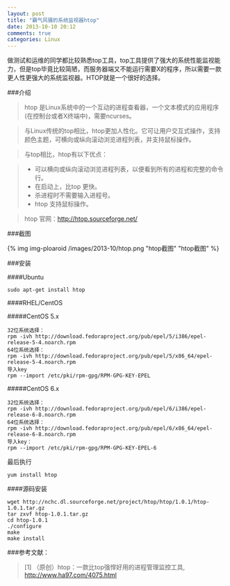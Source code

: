 ```yaml
---
layout: post
title: "霸气风骚的系统监视器htop"
date: 2013-10-10 20:12
comments: true
categories: Linux
---
```


做测试和运维的同学都比较熟悉top工具，top工具提供了强大的系统性能监视能力，但是top毕竟比较简陋，而服务器端又不能运行需要X的程序，所以需要一款更人性更强大的系统监视器。HTOP就是一个很好的选择。

###介绍

> htop 是Linux系统中的一个互动的进程查看器，一个文本模式的应用程序(在控制台或者X终端中)，需要ncurses。

> 与Linux传统的top相比，htop更加人性化。它可让用户交互式操作，支持颜色主题，可横向或纵向滚动浏览进程列表，并支持鼠标操作。

> 与top相比，htop有以下优点：

> * 可以横向或纵向滚动浏览进程列表，以便看到所有的进程和完整的命令行。
> * 在启动上，比top 更快。
> * 杀进程时不需要输入进程号。
> * htop 支持鼠标操作。

> htop 官网：http://htop.sourceforge.net/

###截图

{% img img-ploaroid /images/2013-10/htop.png  "htop截图" "htop截图" %}

###安装

####Ubuntu

	sudo apt-get install htop

####RHEL/CentOS

#####CentOS 5.x
	
	32位系统选择：
	rpm -ivh http://download.fedoraproject.org/pub/epel/5/i386/epel-release-5-4.noarch.rpm
	64位系统选择：
	rpm -ivh http://download.fedoraproject.org/pub/epel/5/x86_64/epel-release-5-4.noarch.rpm
	导入key
	rpm --import /etc/pki/rpm-gpg/RPM-GPG-KEY-EPEL

#####CentOS 6.x

	32位系统选择：
	rpm -ivh http://download.fedoraproject.org/pub/epel/6/i386/epel-release-6-8.noarch.rpm
	64位系统选择：
	rpm -ivh http://download.fedoraproject.org/pub/epel/6/x86_64/epel-release-6-8.noarch.rpm
	导入key：
	rpm --import /etc/pki/rpm-gpg/RPM-GPG-KEY-EPEL-6

最后执行

	yum install htop

####源码安装

	wget http://nchc.dl.sourceforge.net/project/htop/htop/1.0.1/htop-1.0.1.tar.gz
	tar zxvf htop-1.0.1.tar.gz
	cd htop-1.0.1
	./configure
	make
	make install

###参考文献：

> [1] （原创）htop：一款比top强悍好用的进程管理监控工具, http://www.ha97.com/4075.html